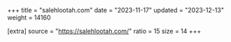 +++
title = "salehlootah.com"
date = "2023-11-17"
updated = "2023-12-13"
weight = 14160

[extra]
source = "https://salehlootah.com/"
ratio = 15
size = 14
+++
